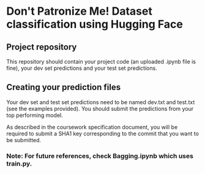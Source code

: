 # Don't Patronize Me! Dataset classification using Hugging Face
  
## Project repository

This repository should contain your project code (an uploaded .ipynb file is fine), your dev set predictions and your test set predictions.

## Creating your prediction files

Your dev set and test set predictions need to be named dev.txt and test.txt (see the examples provided). You should submit the predictions from your top performing model.

As described in the coursework specification document, you will be required to submit a SHA1 key corresponding to the commit that you want to be submitted.                                                              

### Note: For future references, check Bagging.ipynb which uses train.py. 
